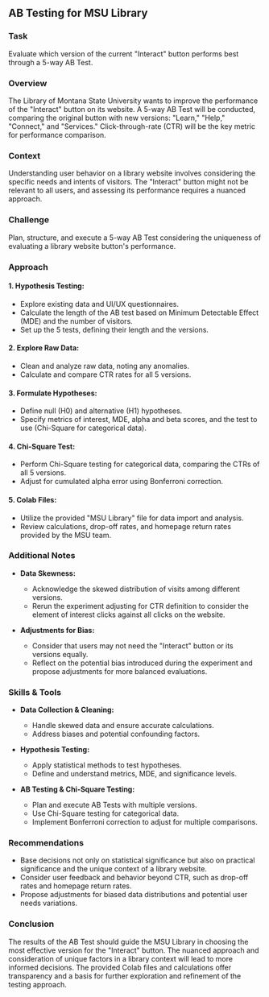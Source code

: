 ## AB Testing for MSU Library 

### Task
Evaluate which version of the current "Interact" button performs best through a 5-way AB Test.

### Overview
The Library of Montana State University wants to improve the performance of the "Interact" button on its website. A 5-way AB Test will be conducted, comparing the original button with new versions: "Learn," "Help," "Connect," and "Services." Click-through-rate (CTR) will be the key metric for performance comparison.

### Context
Understanding user behavior on a library website involves considering the specific needs and intents of visitors. The "Interact" button might not be relevant to all users, and assessing its performance requires a nuanced approach.

### Challenge
Plan, structure, and execute a 5-way AB Test considering the uniqueness of evaluating a library website button's performance.

### Approach

#### 1. Hypothesis Testing:
   - Explore existing data and UI/UX questionnaires.
   - Calculate the length of the AB test based on Minimum Detectable Effect (MDE) and the number of visitors.
   - Set up the 5 tests, defining their length and the versions.

#### 2. Explore Raw Data:
   - Clean and analyze raw data, noting any anomalies.
   - Calculate and compare CTR rates for all 5 versions.

#### 3. Formulate Hypotheses:
   - Define null (H0) and alternative (H1) hypotheses.
   - Specify metrics of interest, MDE, alpha and beta scores, and the test to use (Chi-Square for categorical data).

#### 4. Chi-Square Test:
   - Perform Chi-Square testing for categorical data, comparing the CTRs of all 5 versions.
   - Adjust for cumulated alpha error using Bonferroni correction.

#### 5. Colab Files:
   - Utilize the provided "MSU Library" file for data import and analysis.
   - Review calculations, drop-off rates, and homepage return rates provided by the MSU team.

### Additional Notes
- **Data Skewness:**
  - Acknowledge the skewed distribution of visits among different versions.
  - Rerun the experiment adjusting for CTR definition to consider the element of interest clicks against all clicks on the website.

- **Adjustments for Bias:**
  - Consider that users may not need the "Interact" button or its versions equally.
  - Reflect on the potential bias introduced during the experiment and propose adjustments for more balanced evaluations.

### Skills & Tools
- **Data Collection & Cleaning:**
  - Handle skewed data and ensure accurate calculations.
  - Address biases and potential confounding factors.

- **Hypothesis Testing:**
  - Apply statistical methods to test hypotheses.
  - Define and understand metrics, MDE, and significance levels.

- **AB Testing & Chi-Square Testing:**
  - Plan and execute AB Tests with multiple versions.
  - Use Chi-Square testing for categorical data.
  - Implement Bonferroni correction to adjust for multiple comparisons.

### Recommendations
- Base decisions not only on statistical significance but also on practical significance and the unique context of a library website.
- Consider user feedback and behavior beyond CTR, such as drop-off rates and homepage return rates.
- Propose adjustments for biased data distributions and potential user needs variations.

### Conclusion
The results of the AB Test should guide the MSU Library in choosing the most effective version for the "Interact" button. The nuanced approach and consideration of unique factors in a library context will lead to more informed decisions. The provided Colab files and calculations offer transparency and a basis for further exploration and refinement of the testing approach.
